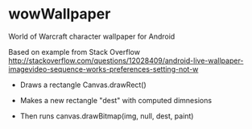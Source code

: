 wowWallpaper
============

World of Warcraft character wallpaper for Android

Based on example from Stack Overflow http://stackoverflow.com/questions/12028409/android-live-wallpaper-imagevideo-sequence-works-preferences-setting-not-w 

 * Draws a rectangle Canvas.drawRect()

 * Makes a new rectangle "dest" with computed dimnesions 
 * Then runs canvas.drawBitmap(img, null, dest, paint)